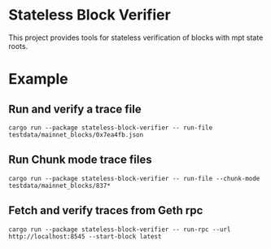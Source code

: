 # Stateless Block Verifier

This project provides tools for stateless verification of blocks with mpt state roots.

# Example

## Run and verify a trace file
```
cargo run --package stateless-block-verifier -- run-file testdata/mainnet_blocks/0x7ea4fb.json 
```

## Run Chunk mode trace files
```
cargo run --package stateless-block-verifier -- run-file --chunk-mode testdata/mainnet_blocks/837*
```

## Fetch and verify traces from Geth rpc
```
cargo run --package stateless-block-verifier -- run-rpc --url http://localhost:8545 --start-block latest
```


